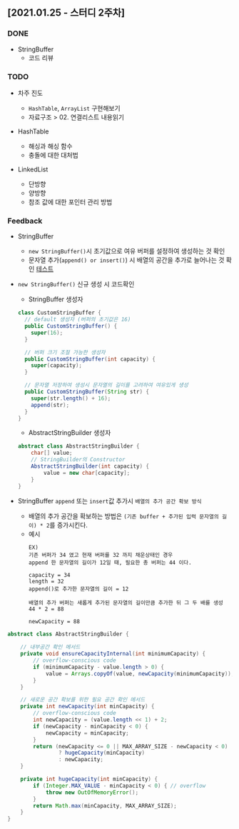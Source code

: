 ## [2021.01.25 - 스터디 2주차]

### DONE

- StringBuffer
  - 코드 리뷰

### TODO
- 차주 진도
  - `HashTable`, `ArrayList` 구현해보기
  - 자료구조 > 02. 연결리스트 내용읽기

- HashTable
  - 해싱과 해싱 함수
  - 충돌에 대한 대처법
  
- LinkedList
  - 단방향
  - 양방향
  - 참조 값에 대한 포인터 관리 방법

### Feedback

- StringBuffer
  - `new StringBuffer()`시 초기값으로 여유 버퍼를 설정하여 생성하는 것 확인
  - 문자열 추가(`append() or insert()`) 시 배열의 공간을 추가로 늘어나는 것 확인 [테스트](/src/test/java/kr/seok/study/CustomStringBufferTest.java)

- `new StringBuffer()` 신규 생성 시 코드확인
  - StringBuffer 생성자
  ```java
  class CustomStringBuffer {
    // default 생성자 (버퍼의 초기값은 16)
    public CustomStringBuffer() {
      super(16);
    }
  
    // 버퍼 크기 조절 가능한 생성자
    public CustomStringBuffer(int capacity) {
      super(capacity);
    }
  
    // 문자열 저장하여 생성시 문자열의 길이를 고려하여 여유있게 생성
    public CustomStringBuffer(String str) {
      super(str.length() + 16);
      append(str);
    }
  }
  ```

  - AbstractStringBuilder 생성자
  ```java
  abstract class AbstractStringBuilder {
      char[] value;
      // StringBuilder의 Constructor
      AbstractStringBuilder(int capacity) {
          value = new char[capacity];
      }
  }
  ```

- StringBuffer `append` 또는 `insert`값 추가시 `배열의 추가 공간 확보 방식`
  - 배열의 추가 공간을 확보하는 방법은 `(기존 buffer + 추가된 입력 문자열의 길이) * 2`를 증가시킨다.
  - 예시
    ```text
    EX) 
    기존 버퍼가 34 였고 현재 버퍼를 32 까지 채운상태인 경우
    append 한 문자열의 길이가 12일 때, 필요한 총 버퍼는 44 이다.
    
    capacity = 34
    length = 32
    append()로 추가한 문자열의 길이 = 12
    
    배열의 추가 버퍼는 새롭게 추가된 문자열의 길이만큼 추가한 뒤 그 두 배를 생성
    44 * 2 = 88
    
    newCapacity = 88
    ```

```java
abstract class AbstractStringBuilder {
    
    // 내부공간 확인 메서드
    private void ensureCapacityInternal(int minimumCapacity) {
        // overflow-conscious code
        if (minimumCapacity - value.length > 0) {
            value = Arrays.copyOf(value, newCapacity(minimumCapacity));
        }
    }

    // 새로운 공간 확보를 위한 필요 공간 확인 메서드
    private int newCapacity(int minCapacity) {
        // overflow-conscious code
        int newCapacity = (value.length << 1) + 2;
        if (newCapacity - minCapacity < 0) {
            newCapacity = minCapacity;
        }
        return (newCapacity <= 0 || MAX_ARRAY_SIZE - newCapacity < 0)
                ? hugeCapacity(minCapacity)
                : newCapacity;
    }

    private int hugeCapacity(int minCapacity) {
        if (Integer.MAX_VALUE - minCapacity < 0) { // overflow
            throw new OutOfMemoryError();
        }
        return Math.max(minCapacity, MAX_ARRAY_SIZE);
    }
}
```
